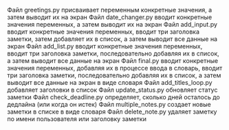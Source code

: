 Файл greetings.py присваивает переменным конкретные значения, а затем выводит их на экран
Файл date_changer.py вводит конкретные значения переменных, а затем выводит их на экран
Файл add_input.py вводит конкретные значения переменных, вводит три заголовка заметки, затем добавляет их в список, а затем выводит все данные на экран
Файл add_list.py вводит конкретные значения переменных, вводит три заголовка заметки, последовательно добавляя их в список, а затем выводит все данные на экран
Файл final.py вводит конкретные значения переменных, добавляя их в процессе ввода в словарь, вводит три заголовка заметки, последовательно добавляя их в список, а затем выводит все данные на экран в виде словаря
Файл add_titles_loop.py добавляет заголовки в список
Файл update_status.py обновляет статус заметки
Файл check_deadline.py определяет, сколько дней осталось до дедлайна (или когда он истек)
Файл  multiple_notes.py создает новые заметки в списке в виде словаря
Файл delete_note.py удаляет заметку по имени пользователя или заголовку заметки
